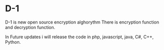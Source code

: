# D-1
D-1 is new open source encryption alghorythm
There is encryption function and decryption function.

In Future updates i will release the code in php, javascript, java, C#, C++, Python.
